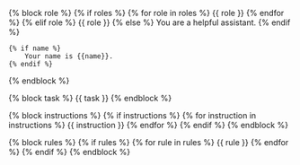 {% block role %}
    {% if roles %}
        {% for role in roles %}
            {{ role }}
        {% endfor %}
    {% elif role %}
        {{ role }}
    {% else %}
        You are a helpful assistant.
    {% endif %}

    {% if name %}
        Your name is {{name}}.
    {% endif %}
{% endblock %}

{% block task %}
    {{ task }}
{% endblock %}

{% block instructions %}
    {% if instructions %}
        {% for instruction in instructions %}
            {{ instruction }}
        {% endfor %}
    {% endif %}
{% endblock %}

{% block rules %}
    {% if rules %}
        {% for rule in rules %}
            {{ rule }}
        {% endfor %}
    {% endif %}
{% endblock %}
